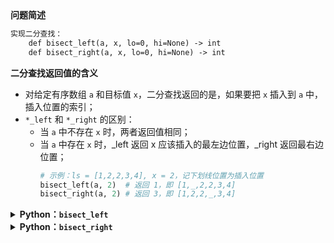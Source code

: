 <!-- Tag: 二分查找 -->

<summary><b>问题简述</b></summary>

```txt
实现二分查找：
    def bisect_left(a, x, lo=0, hi=None) -> int
    def bisect_right(a, x, lo=0, hi=None) -> int
```

<summary><b>二分查找返回值的含义</b></summary>

- 对给定有序数组 `a` 和目标值 `x`，二分查找返回的是，如果要把 `x` 插入到 `a` 中，插入位置的索引；
- `*_left` 和 `*_right` 的区别：
    - 当 `a` 中不存在 `x` 时，两者返回值相同；
    - 当 `a` 中存在 `x` 时，_left 返回 x 应该插入的最左边位置，_right 返回最右边位置；
        ```python
        # 示例：ls = [1,2,2,3,4], x = 2，记下划线位置为插入位置
        bisect_left(a, 2)  # 返回 1，即 [1,_,2,2,3,4]
        bisect_right(a, 2) # 返回 3，即 [1,2,2,_,3,4]
        ```

<!-- <div align="center"><img src="../../../_assets/xxx.png" height="300" /></div> -->

<details><summary><b>Python：<code>bisect_left</code></b></summary>

```python
def bisect_left(a, x, lo=0, hi=None):
    if hi is None:
        hi = len(a)  # 注意查找范围是一个左闭右开区间 [lo, hi)
    
    assert lo >= 0 and hi <= len(a)

    while lo < hi:
        mid = (lo + hi) // 2
        if a[mid] < x:
            lo = mid + 1
        else:
            hi = mid
    return lo
```

</details>


<details><summary><b>Python：<code>bisect_right</code></b></summary>

```python
def bisect_right(a, x, lo=0, hi=None):
    if hi is None:
        hi = len(a)  # 注意查找范围是一个左闭右开区间 [lo, hi)
    
    assert lo >= 0 and hi <= len(a)
        
    while lo < hi:
        mid = (lo + hi) // 2
        if a[mid] <= x:  #  与 bisect_left 的位移区别
            lo = mid + 1
        else:
            hi = mid
    return lo
```

</details>
